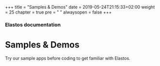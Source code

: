 +++
title = "Samples & Demos"
date = 2019-05-24T21:15:33+02:00
weight = 25
chapter = true
pre = "<i class='fa fa-folder-open'></i> "
alwaysopen = false
+++

### Elastos documentation

# Samples & Demos

Try our sample apps before coding to get familiar with Elastos.
